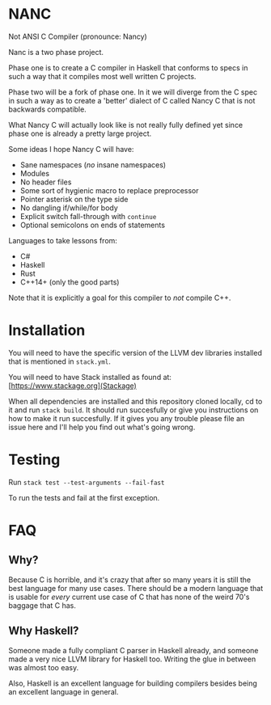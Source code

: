 NANC
==============
Not ANSI C Compiler (pronounce: Nancy)

Nanc is a two phase project.

Phase one is to create a C compiler in Haskell that
conforms to specs in such a way that it compiles most well written C projects.

Phase two will be a fork of phase one. In it we will diverge from the C
spec in such a way as to create a 'better' dialect of C called Nancy C that is not backwards
compatible.

What Nancy C will actually look like is not really fully defined yet since
phase one is already a pretty large project.

Some ideas I hope Nancy C will have:

  - Sane namespaces (*no* insane namespaces)
  - Modules
  - No header files
  - Some sort of hygienic macro to replace preprocessor
  - Pointer asterisk on the type side
  - No dangling if/while/for body
  - Explicit switch fall-through with `continue`
  - Optional semicolons on ends of statements

Languages to take lessons from:

  - C#
  - Haskell
  - Rust
  - C++14+ (only the good parts)

Note that it is explicitly a goal for this compiler to *not* compile C++.

# Installation

You will need to have the specific version of the LLVM dev libraries installed
that is mentioned in `stack.yml`.

You will need to have Stack installed as found at: [https://www.stackage.org](Stackage)

When all dependencies are installed and this repository cloned locally, cd to
it and run `stack build`. It should run succesfully or give you instructions on
how to make it run succesfully. If it gives you any trouble please file an issue
here and I'll help you find out what's going wrong.

# Testing

Run `stack test --test-arguments --fail-fast`

To run the tests and fail at the first exception.

# FAQ

## Why?

Because C is horrible, and it's crazy that after so many years it is still the best
language for many use cases. There should be a modern language that is usable for
*every* current use case of C that has none of the weird 70's baggage that C has.

## Why Haskell?

Someone made a fully compliant C parser in Haskell already, and someone made a very
nice LLVM library for Haskell too. Writing the glue in between was almost too easy.

Also, Haskell is an excellent language for building compilers besides being an excellent
language in general.

